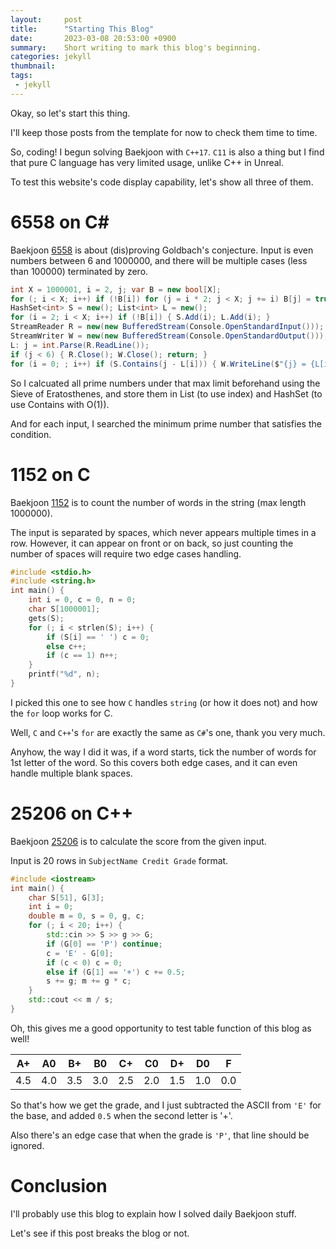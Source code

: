 ```yaml
---
layout:     post
title:      "Starting This Blog"
date:       2023-03-08 20:53:00 +0900
summary:    Short writing to mark this blog's beginning.
categories: jekyll
thumbnail: 
tags:
 - jekyll
---
```



Okay, so let's start this thing.

I'll keep those posts from the template for now to check them time to time.

So, coding! I begun solving Baekjoon with `C++17`.
`C11` is also a thing but I find that pure C language has very limited usage, unlike C++ in Unreal.

To test this website's code display capability, let's show all three of them.

# 6558 on C#

Baekjoon [6558][B6558] is about (dis)proving Goldbach's conjecture.
Input is even numbers between 6 and 1000000, and there will be multiple cases (less than 100000) terminated by zero.

```csharp
int X = 1000001, i = 2, j; var B = new bool[X];
for (; i < X; i++) if (!B[i]) for (j = i * 2; j < X; j += i) B[j] = true;
HashSet<int> S = new(); List<int> L = new();
for (i = 2; i < X; i++) if (!B[i]) { S.Add(i); L.Add(i); }
StreamReader R = new(new BufferedStream(Console.OpenStandardInput()));
StreamWriter W = new(new BufferedStream(Console.OpenStandardOutput()));
L: j = int.Parse(R.ReadLine());
if (j < 6) { R.Close(); W.Close(); return; }
for (i = 0; ; i++) if (S.Contains(j - L[i])) { W.WriteLine($"{j} = {L[i]} + {j - L[i]}"); goto L; }
```

So I calcuated all prime numbers under that max limit beforehand using the Sieve of Eratosthenes,
and store them in List (to use index) and HashSet (to use Contains with O(1)).

And for each input, I searched the minimum prime number that satisfies the condition.


# 1152 on C

Baekjoon [1152][B1152] is to count the number of words in the string (max length 1000000).

The input is separated by spaces, which never appears multiple times in a row.
However, it can appear on front or on back, so just counting the number of spaces will require two edge cases handling.

```c
#include <stdio.h>
#include <string.h>
int main() {
	int i = 0, c = 0, n = 0;
	char S[1000001];
	gets(S);
	for (; i < strlen(S); i++) {
		if (S[i] == ' ') c = 0;
		else c++;
		if (c == 1) n++;
	}
	printf("%d", n);
}
```

I picked this one to see how `C` handles `string` (or how it does not) and how the `for` loop works for C.

Well, `C` and `C++`'s `for` are exactly the same as `C#`'s one, thank you very much.

Anyhow, the way I did it was, if a word starts, tick the number of words for 1st letter of the word.
So this covers both edge cases, and it can even handle multiple blank spaces.


# 25206 on C++

Baekjoon [25206][B25206] is to calculate the score from the given input.

Input is 20 rows in `SubjectName Credit Grade` format.

```cpp
#include <iostream>
int main() {
	char S[51], G[3];
	int i = 0;
	double m = 0, s = 0, g, c;
	for (; i < 20; i++) {
		std::cin >> S >> g >> G;
		if (G[0] == 'P') continue;
		c = 'E' - G[0];
		if (c < 0) c = 0;
		else if (G[1] == '+') c += 0.5;
		s += g; m += g * c;
	}
	std::cout << m / s;
}
```

Oh, this gives me a good opportunity to test table function of this blog as well!

|  A+ | A0  | B+  | B0  | C+  | C0  | D+  | D0  | F   |
|:---:|-----|-----|-----|-----|-----|-----|-----|-----|
| 4.5 | 4.0 | 3.5 | 3.0 | 2.5 | 2.0 | 1.5 | 1.0 | 0.0 |

So that's how we get the grade, and I just subtracted the ASCII from `'E'` for the base,
and added `0.5` when the second letter is '+'.

Also there's an edge case that when the grade is `'P'`, that line should be ignored.

# Conclusion

I'll probably use this blog to explain how I solved daily Baekjoon stuff.

Let's see if this post breaks the blog or not.


[B6558]: https://www.acmicpc.net/problem/6588
[B1152]: https://www.acmicpc.net/problem/1152
[B25206]: https://www.acmicpc.net/problem/25206
